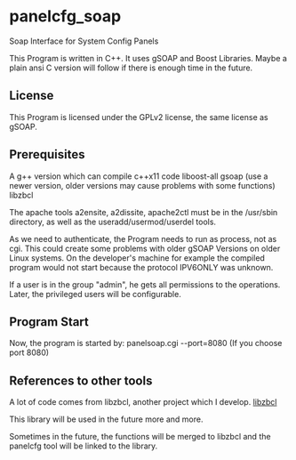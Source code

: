 # panelcfg_soap
Soap Interface for System Config Panels

This Program is written in C++.
It uses gSOAP and Boost Libraries.
Maybe a plain ansi C version will follow if there is enough time in the future.

## License

This Program is licensed under the GPLv2 license, the same license as gSOAP.

## Prerequisites

A g++ version which can compile c++x11 code
liboost-all
gsoap (use a newer version, older versions may cause problems with some functions)
libzbcl

The apache tools a2ensite, a2dissite, apache2ctl must be in the /usr/sbin directory, as well as the useradd/usermod/userdel tools.

As we need to authenticate, the Program needs to run as process, not as cgi.
This could create some problems with older gSOAP Versions on older Linux systems.
On the developer's machine for example the compiled program would not start because the protocol IPV6ONLY was unknown.

If a user is in the group "admin", he gets all permissions to the operations.
Later, the privileged users will be configurable.

## Program Start

Now, the program is started by:
panelsoap.cgi --port=8080 (If you choose port 8080)



## References to other tools

A lot of code comes from libzbcl, another project which I develop.
[libzbcl](https://sourceforge.net/projects/zonkiies-big-collection-lib/)

This library will be used in the future more and more.

Sometimes in the future, the functions will be merged to libzbcl and the panelcfg tool will be linked to the library.


